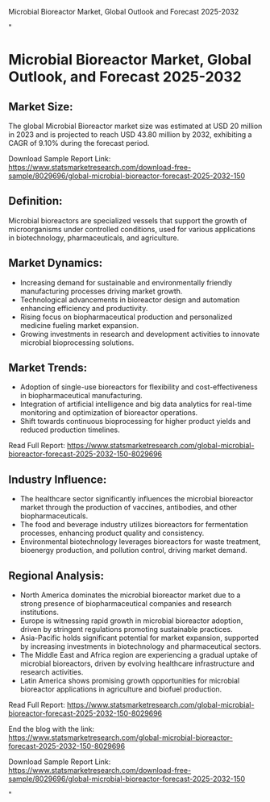 Microbial Bioreactor Market, Global Outlook and Forecast 2025-2032

"<html>
  <h1>Microbial Bioreactor Market, Global Outlook, and Forecast 2025-2032</h1>
  
  <h2>Market Size:</h2>
  <p>The global Microbial Bioreactor market size was estimated at USD 20 million in 2023 and is projected to reach USD 43.80 million by 2032, exhibiting a CAGR of 9.10% during the forecast period.</p>
  <p>Download Sample Report Link: <a href='https://www.statsmarketresearch.com/download-free-sample/8029696/global-microbial-bioreactor-forecast-2025-2032-150'>https://www.statsmarketresearch.com/download-free-sample/8029696/global-microbial-bioreactor-forecast-2025-2032-150</a></p>
  
  <h2>Definition:</h2>
  <p>Microbial bioreactors are specialized vessels that support the growth of microorganisms under controlled conditions, used for various applications in biotechnology, pharmaceuticals, and agriculture.</p>
  
  <h2>Market Dynamics:</h2>
  <ul>
    <li>Increasing demand for sustainable and environmentally friendly manufacturing processes driving market growth.</li>
    <li>Technological advancements in bioreactor design and automation enhancing efficiency and productivity.</li>
    <li>Rising focus on biopharmaceutical production and personalized medicine fueling market expansion.</li>
    <li>Growing investments in research and development activities to innovate microbial bioprocessing solutions.</li>
  </ul>
  
  <h2>Market Trends:</h2>
  <ul>
    <li>Adoption of single-use bioreactors for flexibility and cost-effectiveness in biopharmaceutical manufacturing.</li>
    <li>Integration of artificial intelligence and big data analytics for real-time monitoring and optimization of bioreactor operations.</li>
    <li>Shift towards continuous bioprocessing for higher product yields and reduced production timelines.</li>
  </ul>
  <p>Read Full Report: <a href='https://www.statsmarketresearch.com/global-microbial-bioreactor-forecast-2025-2032-150-8029696'>https://www.statsmarketresearch.com/global-microbial-bioreactor-forecast-2025-2032-150-8029696</a></p>
  
  <h2>Industry Influence:</h2>
  <ul>
    <li>The healthcare sector significantly influences the microbial bioreactor market through the production of vaccines, antibodies, and other biopharmaceuticals.</li>
    <li>The food and beverage industry utilizes bioreactors for fermentation processes, enhancing product quality and consistency.</li>
    <li>Environmental biotechnology leverages bioreactors for waste treatment, bioenergy production, and pollution control, driving market demand.</li>
  </ul>
  
  <h2>Regional Analysis:</h2>
  <ul>
    <li>North America dominates the microbial bioreactor market due to a strong presence of biopharmaceutical companies and research institutions.</li>
    <li>Europe is witnessing rapid growth in microbial bioreactor adoption, driven by stringent regulations promoting sustainable practices.</li>
    <li>Asia-Pacific holds significant potential for market expansion, supported by increasing investments in biotechnology and pharmaceutical sectors.</li>
    <li>The Middle East and Africa region are experiencing a gradual uptake of microbial bioreactors, driven by evolving healthcare infrastructure and research activities.</li>
    <li>Latin America shows promising growth opportunities for microbial bioreactor applications in agriculture and biofuel production.</li>
  </ul>
  <p>Read Full Report: <a href='https://www.statsmarketresearch.com/global-microbial-bioreactor-forecast-2025-2032-150-8029696'>https://www.statsmarketresearch.com/global-microbial-bioreactor-forecast-2025-2032-150-8029696</a></p>
  
  <p>End the blog with the link:<br>
    <a href='https://www.statsmarketresearch.com/global-microbial-bioreactor-forecast-2025-2032-150-8029696'>https://www.statsmarketresearch.com/global-microbial-bioreactor-forecast-2025-2032-150-8029696</a>
  </p>
  <p>Download Sample Report Link: <a href='https://www.statsmarketresearch.com/download-free-sample/8029696/global-microbial-bioreactor-forecast-2025-2032-150'>https://www.statsmarketresearch.com/download-free-sample/8029696/global-microbial-bioreactor-forecast-2025-2032-150</a></p>
</html>"
